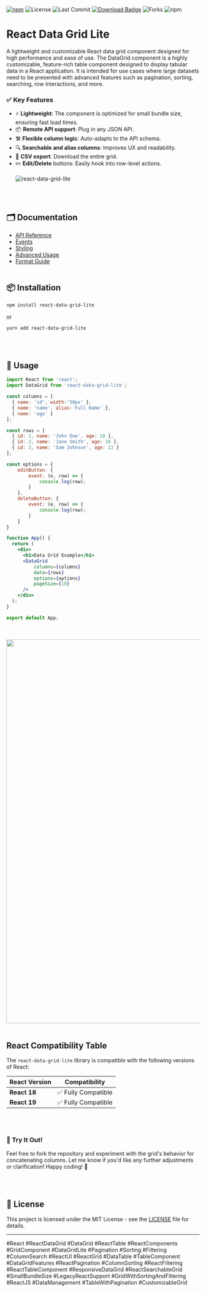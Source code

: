 
[![npm](https://img.shields.io/npm/v/react-data-grid-lite.svg)](https://www.npmjs.com/package/react-data-grid-lite)
![License](https://img.shields.io/github/license/ricky-sharma/react-data-grid-lite)
![Last Commit](https://img.shields.io/github/last-commit/ricky-sharma/react-data-grid-lite)
[![Download Badge](https://img.shields.io/badge/Download-ZIP-blue?style=flat&logo=github)](https://github.com/ricky-sharma/react-data-grid-lite/archive/refs/heads/master.zip)
![Forks](https://img.shields.io/github/forks/ricky-sharma/react-data-grid-lite?style=social)
![npm](https://img.shields.io/npm/dt/react-data-grid-lite)

# React Data Grid Lite

A lightweight and customizable React data grid component designed for high performance and ease of use. The DataGrid component is a highly customizable, feature-rich table component designed to display tabular data in a React application. It is intended for use cases where large datasets need to be presented with advanced features such as pagination, sorting, searching, row interactions, and more.

### ✅ Key Features
* ⚡ **Lightweight**: The component is optimized for small bundle size, ensuring fast load times.
* 📦 **Remote API support**: Plug in any JSON API.
* 🛠️ **Flexible column logic**: Auto-adapts to the API schema.
* 🔍 **Searchable and alias columns**: Improves UX and readability.
* 🧾 **CSV export**: Download the entire grid.
* ✏️ **Edit/Delete** buttons: Easily hook into row-level actions.
<br><br>
![react-data-grid-lite](https://github.com/user-attachments/assets/948c8601-0c36-42d7-8cbf-b7753c634182)

<br><br>
## 🗂️ Documentation

- [API Reference](https://github.com/ricky-sharma/react-data-grid-lite/blob/master/docs/api.md)
- [Events](https://github.com/ricky-sharma/react-data-grid-lite/blob/master/docs/events.md)
- [Styling](https://github.com/ricky-sharma/react-data-grid-lite/blob/master/docs/styling.md)
- [Advanced Usage](https://github.com/ricky-sharma/react-data-grid-lite/blob/master/docs/advanced.md)
- [Format Guide](https://github.com/ricky-sharma/react-data-grid-lite/blob/master/docs/format_guide.md)
<br><br>

## 📦 Installation

```bash
npm install react-data-grid-lite
```

or

```bash
yarn add react-data-grid-lite
```

<br><br>

## 🚀 Usage

```jsx
import React from 'react';
import DataGrid from 'react-data-grid-lite';

const columns = [
  { name: 'id', width:'50px' },
  { name: 'name', alias:'Full Name' },
  { name: 'age' }
];

const rows = [
  { id: 1, name: 'John Doe', age: 28 },
  { id: 2, name: 'Jane Smith', age: 34 },
  { id: 3, name: 'Sam Johnson', age: 22 }
];

const options = {
    editButton: {
        event: (e, row) => {
            console.log(row);
        }
    },
    deleteButton: {
        event: (e, row) => {
            console.log(row);
        }
    }
}

function App() {
  return (
    <div>
      <h1>Data Grid Example</h1>
      <DataGrid
          columns={columns}
          data={rows}
          options={options}
          pageSize={10}
      />
    </div>
  );
}

export default App;
```

<br><br>
<img src="https://github.com/user-attachments/assets/8bebdae1-4ae1-4725-bffa-4790c7761feb" width="1000" />
<br><br>
## React Compatibility Table

The `react-data-grid-lite` library is compatible with the following versions of React:

| **React Version** | **Compatibility**  |
| ----------------- | ------------------ |
| **React 18**      | ✅ Fully Compatible |
| **React 19**      | ✅ Fully Compatible |

<br><br>

### 🚀 Try It Out!

Feel free to fork the repository and experiment with the grid's behavior for concatenating columns. Let me know if you'd like any further adjustments or clarification! Happy coding! 🎉

<br><br>

## 📄 License

This project is licensed under the MIT License - see the [LICENSE](LICENSE) file for details.

---

#React #ReactDataGrid #DataGrid #ReactTable #ReactComponents #GridComponent #DataGridLite #Pagination #Sorting #Filtering #ColumnSearch #ReactUI #ReactGrid #DataTable #TableComponent #DataGridFeatures #ReactPagination #ColumnSorting #ReactFiltering #ReactTableComponent #ResponsiveDataGrid #ReactSearchableGrid #SmallBundleSize #LegacyReactSupport #GridWithSortingAndFiltering #ReactJS #DataManagement #TableWithPagination #CustomizableGrid
